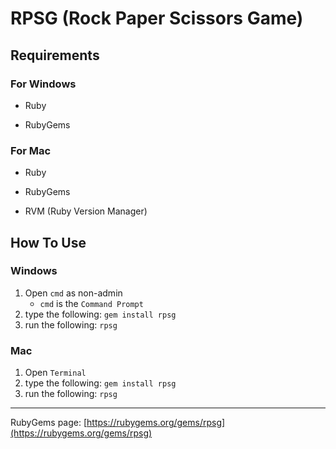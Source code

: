 RPSG (Rock Paper Scissors Game)
===============================

Requirements
------------

### For Windows

+ Ruby 
- RubyGems 

### For Mac

+ Ruby
- RubyGems
* RVM (Ruby Version Manager)

How To Use
----------

### Windows

1. Open `cmd` as non-admin
   * `cmd` is the `Command Prompt`
2. type the following: `gem install rpsg`
3. run the following: `rpsg`

### Mac

1. Open `Terminal`
2. type the following: `gem install rpsg`
3. run the following: `rpsg`

________

RubyGems page: [https://rubygems.org/gems/rpsg](https://rubygems.org/gems/rpsg)
